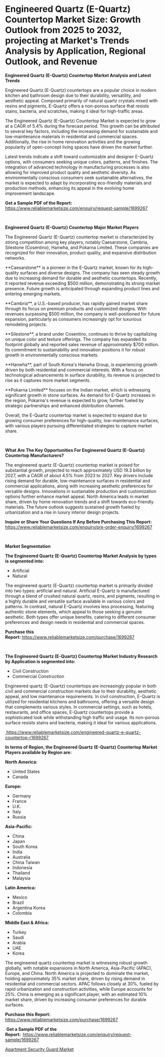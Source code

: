 <p><h1>Engineered Quartz (E-Quartz) Countertop Market Size: Growth Outlook from 2025 to 2032, projecting at Market's Trends Analysis by Application, Regional Outlook, and Revenue</h1></p><p><strong>Engineered Quartz (E-Quartz) Countertop Market Analysis and Latest Trends</strong></p>
<p><p>Engineered Quartz (E-Quartz) countertops are a popular choice in modern kitchen and bathroom design due to their durability, versatility, and aesthetic appeal. Composed primarily of natural quartz crystals mixed with resins and pigments, E-Quartz offers a non-porous surface that resists stains, bacteria, and scratches, making it ideal for high-traffic areas.</p><p>The Engineered Quartz (E-Quartz) Countertop Market is expected to grow at a CAGR of 5.4% during the forecast period. This growth can be attributed to several key factors, including the increasing demand for sustainable and low-maintenance materials in residential and commercial spaces. Additionally, the rise in home renovation activities and the growing popularity of open-concept living spaces have driven the market further. </p><p>Latest trends indicate a shift toward customizable and designer E-Quartz options, with consumers seeking unique colors, patterns, and finishes. The integration of advanced technology in manufacturing processes is also allowing for improved product quality and aesthetic diversity. As environmentally conscious consumers seek sustainable alternatives, the market is expected to adapt by incorporating eco-friendly materials and production methods, enhancing its appeal in the evolving home improvement landscape.</p></p>
<p><strong>Get a Sample PDF of the Report:&nbsp;</strong> <a href="https://www.reliablemarketsize.com/enquiry/request-sample/1699267?utm_campaign=3345&utm_medium=2&utm_source=Github&utm_content=ia&utm_term=27032025&utm_id=engineered-quartz-e-quartz-countertop">https://www.reliablemarketsize.com/enquiry/request-sample/1699267</a></p>
<p>&nbsp;</p>
<p><strong>Engineered Quartz (E-Quartz) Countertop Major Market Players</strong></p>
<p><p>The Engineered Quartz (E-Quartz) countertop market is characterized by strong competition among key players, notably Caesarstone, Cambria, Silestone (Cosentino), Hanwha, and Pokarna Limited. These companies are recognized for their innovation, product quality, and expansive distribution networks.</p><p>**Caesarstone** is a pioneer in the E-Quartz market, known for its high-quality surfaces and diverse designs. The company has seen steady growth due to increasing demand for durable and aesthetic countertops. Recently, it reported revenue exceeding $500 million, demonstrating its strong market presence. Future growth is anticipated through expanding product lines and entering emerging markets.</p><p>**Cambria**, a U.S.-based producer, has rapidly gained market share through its focus on premium products and customized designs. With revenues surpassing $500 million, the company is well-positioned for future expansion, particularly as consumers increasingly opt for luxurious remodeling projects.</p><p>**Silestone**, a brand under Cosentino, continues to thrive by capitalizing on unique color and texture offerings. The company has expanded its footprint globally and reported sales revenue of approximately $700 million. Its commitment to sustainability and innovation positions it for robust growth in environmentally conscious markets.</p><p>**Hanwha**, part of South Korea's Hanwha Group, is experiencing growth driven by both residential and commercial interests. With a focus on technological advancements in surface durability, its revenue is projected to rise as it captures more market segments.</p><p>**Pokarna Limited** focuses on the Indian market, which is witnessing significant growth in stone surfaces. As demand for E-Quartz increases in the region, Pokarna's revenue is expected to grow, further fueled by strategic partnerships and enhanced distribution channels.</p><p>Overall, the E-Quartz countertop market is expected to expand due to growing consumer preferences for high-quality, low-maintenance surfaces, with various players pursuing differentiated strategies to capture market share.</p></p>
<p>&nbsp;</p>
<p><strong>What Are The Key Opportunities For Engineered Quartz (E-Quartz) Countertop Manufacturers?</strong></p>
<p><p>The engineered quartz (E-Quartz) countertop market is poised for substantial growth, projected to reach approximately USD 19.3 billion by 2027, with a CAGR of about 4.5% from 2023 to 2027. Key drivers include rising demand for durable, low-maintenance surfaces in residential and commercial applications, along with increasing aesthetic preferences for versatile designs. Innovations in sustainable production and customization options further enhance market appeal. North America leads in market share, driven by home renovation trends and a shift towards eco-friendly materials. The future outlook suggests sustained growth fueled by urbanization and a rise in luxury interior design projects.</p></p>
<p><strong>Inquire or Share Your Questions If Any Before Purchasing This Report:</strong> <a href="https://www.reliablemarketsize.com/enquiry/pre-order-enquiry/1699267?utm_campaign=3345&utm_medium=2&utm_source=Github&utm_content=ia&utm_term=27032025&utm_id=engineered-quartz-e-quartz-countertop">https://www.reliablemarketsize.com/enquiry/pre-order-enquiry/1699267</a></p>
<p>&nbsp;</p>
<p><strong>Market Segmentation</strong></p>
<p><strong>The Engineered Quartz (E-Quartz) Countertop Market Analysis by types is segmented into:</strong></p>
<p><ul><li>Artificial</li><li>Natural</li></ul></p>
<p><p>The engineered quartz (E-Quartz) countertop market is primarily divided into two types: artificial and natural. Artificial E-Quartz is manufactured through a blend of crushed natural quartz, resins, and pigments, resulting in a highly durable and versatile surface available in various colors and patterns. In contrast, natural E-Quartz involves less processing, featuring authentic stone elements, which appeal to those seeking a genuine aesthetic. Both types offer unique benefits, catering to different consumer preferences and design needs in residential and commercial spaces.</p></p>
<p><strong>Purchase this Report:&nbsp;</strong><a href="https://www.reliablemarketsize.com/purchase/1699267?utm_campaign=3345&utm_medium=2&utm_source=Github&utm_content=ia&utm_term=27032025&utm_id=engineered-quartz-e-quartz-countertop">https://www.reliablemarketsize.com/purchase/1699267</a></p>
<p>&nbsp;</p>
<p><strong>The Engineered Quartz (E-Quartz) Countertop Market Industry Research by Application is segmented into:</strong></p>
<p><ul><li>Civil Construction</li><li>Commercial Construction</li></ul></p>
<p><p>Engineered quartz (E-Quartz) countertops are increasingly popular in both civil and commercial construction markets due to their durability, aesthetic appeal, and low maintenance requirements. In civil construction, E-Quartz is utilized for residential kitchens and bathrooms, offering a versatile design that complements various styles. In commercial settings, such as hotels, restaurants, and office spaces, E-Quartz countertops provide a sophisticated look while withstanding high traffic and usage. Its non-porous surface resists stains and bacteria, making it ideal for various applications.</p></p>
<p><a href="https://www.reliablemarketsize.com/engineered-quartz-e-quartz-countertop-r1699267?utm_campaign=3345&utm_medium=2&utm_source=Github&utm_content=ia&utm_term=27032025&utm_id=engineered-quartz-e-quartz-countertop">&nbsp;https://www.reliablemarketsize.com/engineered-quartz-e-quartz-countertop-r1699267</a></p>
<p><strong>In terms of Region, the Engineered Quartz (E-Quartz) Countertop Market Players available by Region are:</strong></p>
<p>
    <p> <strong> North America: </strong>
        <ul>
            <li>United States</li>
            <li>Canada</li>
        </ul>
        </p> 
    <p> <strong> Europe: </strong>
        <ul>
            <li>Germany</li>
            <li>France</li>
            <li>U.K.</li>
            <li>Italy</li>
            <li>Russia</li>
        </ul>
        </p> 
    <p> <strong> Asia-Pacific: </strong>
        <ul>
            <li>China</li>
            <li>Japan</li>
            <li>South Korea</li>
            <li>India</li>
            <li>Australia</li>
            <li>China Taiwan</li>
            <li>Indonesia</li>
            <li>Thailand</li>
            <li>Malaysia</li>
        </ul>
        </p> 
    <p> <strong> Latin America: </strong>
        <ul>
            <li>Mexico</li>
            <li>Brazil</li>
            <li>Argentina Korea</li>
            <li>Colombia</li>
        </ul>
        </p> 
    <p> <strong> Middle East & Africa: </strong>
        <ul>
            <li>Turkey</li>
            <li>Saudi</li>
            <li>Arabia</li>
            <li>UAE</li>
            <li>Korea</li>
        </ul>
    </p>
    </p>
<p><p>The engineered quartz countertop market is witnessing robust growth globally, with notable expansions in North America, Asia-Pacific (APAC), Europe, and China. North America is projected to dominate the market, holding approximately 35% market share, driven by rising demand in residential and commercial sectors. APAC follows closely at 30%, fueled by rapid urbanization and construction activities, while Europe accounts for 25%. China is emerging as a significant player, with an estimated 10% market share, driven by increasing consumer preferences for durable surfaces.</p></p>
<p><strong>Purchase this Report: </strong><a href="https://www.reliablemarketsize.com/purchase/1699267?utm_campaign=3345&utm_medium=2&utm_source=Github&utm_content=ia&utm_term=27032025&utm_id=engineered-quartz-e-quartz-countertop">https://www.reliablemarketsize.com/purchase/1699267</a></p>
<p>&nbsp;<strong>Get a Sample PDF of the Report:&nbsp;&nbsp;</strong><a href="https://www.reliablemarketsize.com/enquiry/request-sample/1699267?utm_campaign=3345&utm_medium=2&utm_source=Github&utm_content=ia&utm_term=27032025&utm_id=engineered-quartz-e-quartz-countertop">https://www.reliablemarketsize.com/enquiry/request-sample/1699267</a></p>
<p><strong></strong></p>
<p><p><a href="https://github.com/biyajausenik/Market-Research-Report-List-1/blob/main/apartment-security-guard-market.md?utm_campaign=3345&utm_medium=2&utm_source=Github&utm_content=ia&utm_term=27032025&utm_id=engineered-quartz-e-quartz-countertop">Apartment Security Guard Market</a></p></p>